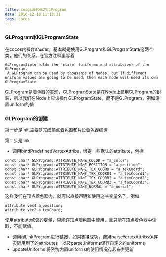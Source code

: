 ```yaml
---
title: cocos源代码之GLProgram
date: 2016-12-10 11:13:31
tags: cocos
---
```

### GLProgram和GLProgramState

在cocos内操作shader，基本就是使用GLProgram和GLProgramState这两个类，他们的关系，在官方注释里写着

```
GLProgramState holds the 'state' (uniforms and attributes) of the GLProgram.
 A GLProgram can be used by thousands of Nodes, but if different uniform values are going to be used, then each node will need its own GLProgramState
```
GLProgram是着色器的实现，GLProgramState是在Node上使用GLProgram的封装，所以我们在Node上应该操作GLProgramState，而不是GLProgram，例如设置uniform的值

### GLProgram的创建

第一步是init,主要是完成顶点着色器和片段着色器编译

第二步是link

- 调用bindPredefinedVertexAttribs，绑定一些默认的attribute，包括

```
const char* GLProgram::ATTRIBUTE_NAME_COLOR = "a_color";
const char* GLProgram::ATTRIBUTE_NAME_POSITION = "a_position";
const char* GLProgram::ATTRIBUTE_NAME_TEX_COORD = "a_texCoord";
const char* GLProgram::ATTRIBUTE_NAME_TEX_COORD1 = "a_texCoord1";
const char* GLProgram::ATTRIBUTE_NAME_TEX_COORD2 = "a_texCoord2";
const char* GLProgram::ATTRIBUTE_NAME_TEX_COORD3 = "a_texCoord3";
const char* GLProgram::ATTRIBUTE_NAME_NORMAL = "a_normal";
```
这样我们在顶点着色器内，就可以直接声明和使用这些变量名了，例如

```
attribute vec4 a_position;
attribute vec2 a_texCoord;
```
使用attribute修饰的变量，只能在顶点着色器中使用，且只能在顶点着色器中读取，不能赋值。

- 调用glLinkProgram进行链接，如果链接成功，调用parseVertexAttribs保存实际用到了的attributes，以及parseUniforms保存自定义的uniforms
- updateUniforms 将系统内置uniforms的使用情况存起来并更新


